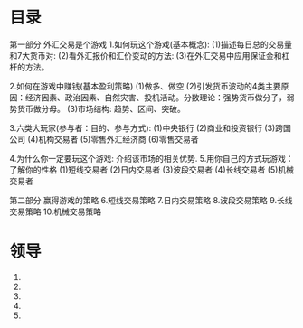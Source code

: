 # 目录
第一部分 外汇交易是个游戏
  1.如何玩这个游戏(基本概念): 
    (1)描述每日总的交易量和7大货币对:
    (2)看外汇报价和汇价变动的方法:
    (3)在外汇交易中应用保证金和杠杆的方法。

  2.如何在游戏中赚钱(基本盈利策略)
    (1)做多、做空
    (2)引发货币波动的4类主要原因：经济因素、政治因素、自然灾害、投机活动。分数理论：强势货币做分子，弱势货币做分母。
    (3)市场结构: 趋势、区间、突破。

  3.六类大玩家(参与者：目的、参与方式): 
    (1)中央银行
    (2)商业和投资银行
    (3)跨国公司
    (4)机构交易者
    (5)零售外汇经济商
    (6)零售交易者

  4.为什么你一定要玩这个游戏: 介绍该市场的相关优势.
  5.用你自己的方式玩游戏：了解你的性格
    (1)短线交易者
    (2)日内交易者
    (3)波段交易者
    (4)长线交易者
    (5)机械交易者

第二部分 赢得游戏的策略
  6.短线交易策略
  7.日内交易策略
  8.波段交易策略
  9.长线交易策略
  10.机械交易策略

# 领导
1.
2.
3.
4.
5.

# 

